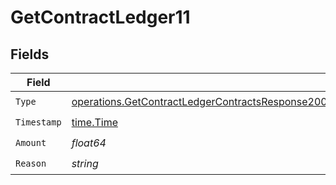 # GetContractLedger11


## Fields

| Field                                                                                                                                                                                                                            | Type                                                                                                                                                                                                                             | Required                                                                                                                                                                                                                         | Description                                                                                                                                                                                                                      |
| -------------------------------------------------------------------------------------------------------------------------------------------------------------------------------------------------------------------------------- | -------------------------------------------------------------------------------------------------------------------------------------------------------------------------------------------------------------------------------- | -------------------------------------------------------------------------------------------------------------------------------------------------------------------------------------------------------------------------------- | -------------------------------------------------------------------------------------------------------------------------------------------------------------------------------------------------------------------------------- |
| `Type`                                                                                                                                                                                                                           | [operations.GetContractLedgerContractsResponse200ApplicationJSONResponseBodyDataAmendmentsCommits11Type](../../models/operations/getcontractledgercontractsresponse200applicationjsonresponsebodydataamendmentscommits11type.md) | :heavy_check_mark:                                                                                                                                                                                                               | N/A                                                                                                                                                                                                                              |
| `Timestamp`                                                                                                                                                                                                                      | [time.Time](https://pkg.go.dev/time#Time)                                                                                                                                                                                        | :heavy_check_mark:                                                                                                                                                                                                               | N/A                                                                                                                                                                                                                              |
| `Amount`                                                                                                                                                                                                                         | *float64*                                                                                                                                                                                                                        | :heavy_check_mark:                                                                                                                                                                                                               | N/A                                                                                                                                                                                                                              |
| `Reason`                                                                                                                                                                                                                         | *string*                                                                                                                                                                                                                         | :heavy_check_mark:                                                                                                                                                                                                               | N/A                                                                                                                                                                                                                              |